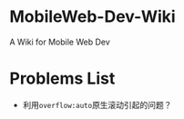 MobileWeb-Dev-Wiki
==================

A Wiki for Mobile Web Dev


Problems List
====

- 利用`overflow:auto`原生滚动引起的问题？
